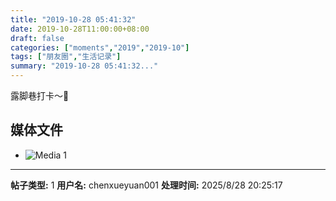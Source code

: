 ```yaml
---
title: "2019-10-28 05:41:32"
date: 2019-10-28T11:00:00+08:00
draft: false
categories: ["moments","2019","2019-10"]
tags: ["朋友圈","生活记录"]
summary: "2019-10-28 05:41:32..."
---
```


露脚巷打卡～🦌

## 媒体文件

- ![Media 1](/Moments/photos/2019-10-28/201910280541320.jpg)

---

**帖子类型:** 1
**用户名:** chenxueyuan001
**处理时间:** 2025/8/28 20:25:17